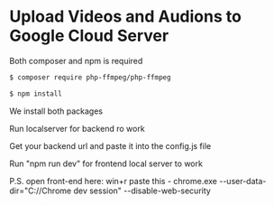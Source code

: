 # Upload Videos and Audions to Google Cloud Server
Both composer and npm is required

```bash
$ composer require php-ffmpeg/php-ffmpeg
```
```bash
$ npm install
```
We install both packages

Run localserver for backend ro work

Get your backend url and paste it into the config.js file

Run "npm run dev" for frontend local server to work

P.S. open front-end here:
win+r paste this 
	- chrome.exe --user-data-dir="C://Chrome dev session" --disable-web-security 

